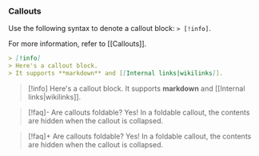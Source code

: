 ### Callouts

Use the following syntax to denote a callout block: `> [!info]`.

For more information, refer to [[Callouts]].

```markdown
> [!info]
> Here's a callout block.
> It supports **markdown** and [[Internal links|wikilinks]].
```

> [!info]
> Here's a callout block.
> It supports **markdown** and [[Internal links|wikilinks]].

> [!faq]- Are callouts foldable?
> Yes! In a foldable callout, the contents are hidden when the callout is collapsed.
	

> [!faq]+ Are callouts foldable?
> Yes! In a foldable callout, the contents are hidden when the callout is collapsed.